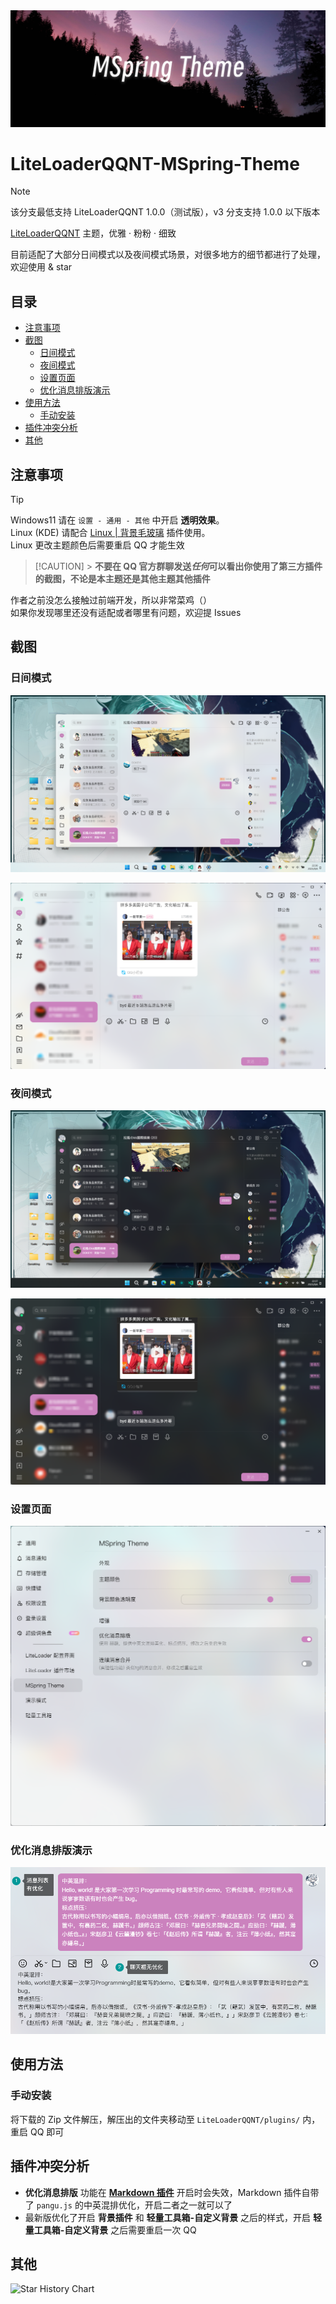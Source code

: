 <img src="./res/intro.png" style="zoom:200%;" />

# LiteLoaderQQNT-MSpring-Theme

> [!NOTE]
> 该分支最低支持 LiteLoaderQQNT 1.0.0（测试版），v3 分支支持 1.0.0 以下版本

[LiteLoaderQQNT](https://github.com/mo-jinran/LiteLoaderQQNT) 主题，优雅 · 粉粉 · 细致

目前适配了大部分日间模式以及夜间模式场景，对很多地方的细节都进行了处理，欢迎使用 & star

## 目录

- [注意事项](#注意事项)
- [截图](#截图)
  - [日间模式](#日间模式)
  - [夜间模式](#夜间模式)
  - [设置页面](#设置页面)
  - [优化消息排版演示](#优化消息排版演示)
- [使用方法](#使用方法)
    <!-- * [插件市场（推荐）](#插件市场推荐) -->
  - [手动安装](#手动安装)
- [插件冲突分析](#插件冲突分析)
- [其他](#其他)

## 注意事项

> [!TIP]
> Windows11 请在 `设置 - 通用 - 其他` 中开启 **透明效果**。\
> Linux (KDE) 请配合 [Linux | 背景毛玻璃](https://github.com/mo-jinran/linux-qqnt-background-blur) 插件使用。\
> Linux 更改主题颜色后需要重启 QQ 才能生效

> [!CAUTION] > **不要在 QQ 官方群聊发送*任何*可以看出你使用了第三方插件的截图，不论是本主题还是其他主题其他插件**

作者之前没怎么接触过前端开发，所以非常菜鸡（）\
如果你发现哪里还没有适配或者哪里有问题，欢迎提 Issues

<!-- 基于 LiteLoaderQQNT 作者的 [test-theme](https://github.com/mo-jinran/test-theme) 编写 -->

## 截图

### 日间模式

![总览 置顶&选中聊天展示](./res/screenshots/1.png)

![非置顶](./res/screenshots/3.png)

### 夜间模式

![总览 置顶&选中聊天展示](./res/screenshots/2.png)

![非置顶](./res/screenshots/4.png)

### 设置页面

![设置页面](./res/screenshots/5.png)

### 优化消息排版演示

![优化消息排版演示](./res/screenshots/6.png)

## 使用方法

<!-- ### 插件市场（推荐）

在 LiteLoader 插件市场内找到 `MSpring Theme`，点击安装按钮，等待安装按钮变为重启按钮，点击重启按钮重启 QQ 即可 -->

### 手动安装

将下载的 Zip 文件解压，解压出的文件夹移动至 `LiteLoaderQQNT/plugins/` 内，重启 QQ 即可

## 插件冲突分析

- **优化消息排版** 功能在 [**Markdown 插件**](https://github.com/d0j1a1701/LiteLoaderQQNT-Markdown) 开启时会失效，Markdown 插件自带了 `pangu.js` 的中英混排优化，开启二者之一就可以了
- 最新版优化了开启 **背景插件** 和 **轻量工具箱-自定义背景** 之后的样式，开启 **轻量工具箱-自定义背景** 之后需要重启一次 QQ

## 其他

<picture>
  <source
    media="(prefers-color-scheme: dark)"
    srcset="
      https://api.star-history.com/svg?repos=MUKAPP/LiteLoaderQQNT-MSpring-Theme&type=Date&theme=dark
    "
  />
  <source
    media="(prefers-color-scheme: light)"
    srcset="
      https://api.star-history.com/svg?repos=MUKAPP/LiteLoaderQQNT-MSpring-Theme&type=Date
    "
  />
  <img
    alt="Star History Chart"
    src="https://api.star-history.com/svg?repos=MUKAPP/LiteLoaderQQNT-MSpring-Theme&type=Date"
  />
</picture>
